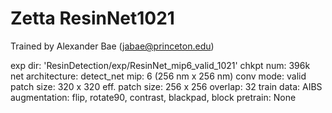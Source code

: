 # Zetta ResinNet1021

Trained by Alexander Bae (jabae@princeton.edu)

exp dir: 'ResinDetection/exp/ResinNet_mip6_valid_1021'
chkpt num: 396k
net architecture: detect_net
mip: 6 (256 nm x 256 nm)
conv mode: valid
patch size: 320 x 320
eff. patch size: 256 x 256
overlap: 32
train data: AIBS
augmentation: flip, rotate90, contrast, blackpad, block
pretrain: None